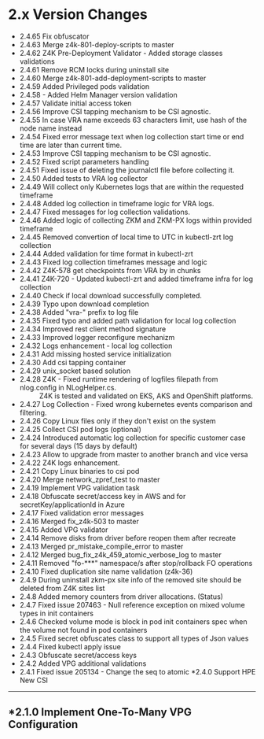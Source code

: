 2.x Version Changes
===================
* 2.4.65 Fix obfuscator
* 2.4.63 Merge z4k-801-deploy-scripts to master
* 2.4.62 Z4K Pre-Deployment Validator - Added storage classes validations
* 2.4.61 Remove RCM locks during uninstall site
* 2.4.60 Merge z4k-801-add-deployment-scripts to master
* 2.4.59 Added Privileged pods validation
* 2.4.58 - Added Helm Manager version validation
* 2.4.57 Validate initial access token
* 2.4.56 Improve CSI tapping mechanism to be CSI agnostic.
* 2.4.55 In case VRA name exceeds 63 characters limit, use hash of the node name instead
* 2.4.54 Fixed error message text when log collection start time or end time are later than current time.
* 2.4.53 Improve CSI tapping mechanism to be CSI agnostic.
* 2.4.52 Fixed script parameters handling
* 2.4.51 Fixed issue of deleting the journalctl file before collecting it.
* 2.4.50 Added tests to VRA log collector
* 2.4.49 Will collect only Kubernetes logs that are within the requested timeframe
* 2.4.48 Added log collection in timeframe logic for VRA logs.
* 2.4.47 Fixed messages for log collection validations.
* 2.4.46 Added logic of collecting ZKM and ZKM-PX logs within provided timeframe
* 2.4.45 Removed convertion of local time to UTC in kubectl-zrt log collection
* 2.4.44 Added validation for time format in kubectl-zrt
* 2.4.43 Fixed log collection timeframes message and logic
* 2.4.42 Z4K-578 get checkpoints from VRA by in chunks
* 2.4.41 Z4K-720 - Updated kubectl-zrt and added timeframe infra for log collection
* 2.4.40 Check if local download successfully completed.
* 2.4.39 Typo upon download completion
* 2.4.38 Added "vra-" prefix to log file
* 2.4.35 Fixed typo and added path validation for local log collection
* 2.4.34 Improved rest client method signature
* 2.4.33 Improved logger reconfigure mechanizm
* 2.4.32 Logs enhancement - local log collection
* 2.4.31 Add missing hosted service initialization
* 2.4.30 Add csi tapping container
* 2.4.29 unix_socket based solution
* 2.4.28 Z4K -  Fixed runtime rendering of logfiles filepath from nlog.config in NLogHelper.cs.<BR>&nbsp;&nbsp;&nbsp;&nbsp;&nbsp;&nbsp;&nbsp;&nbsp;&nbsp;&nbsp;Z4K is tested and validated on EKS, AKS and OpenShift platforms.</BR>
* 2.4.27 Log Collection - Fixed wrong kubernetes events comparison and filtering.
* 2.4.26 Copy Linux files only if they don't exist on the system
* 2.4.25 Collect CSI pod logs (optional)
* 2.4.24 Introduced automatic log collection for specific customer case for several days (15 days by default) 
* 2.4.23 Allow to upgrade from master to another branch and vice versa
* 2.4.22 Z4K logs enhancement.
* 2.4.21 Copy Linux binaries to csi pod
* 2.4.20 Merge network_zpref_test to master
* 2.4.19 Implement VPG validation task
* 2.4.18 Obfuscate secret/access key in AWS and for secretKey/applicationId in Azure
* 2.4.17 Fixed validation error messages
* 2.4.16 Merged fix_z4k-503 to master
* 2.4.15 Added VPG validator
* 2.4.14 Remove disks from driver before reopen them after recreate
* 2.4.13 Merged pr_mistake_compile_error to master
* 2.4.12 Merged bug_fix_z4k_459_atomic_verbose_log to master
* 2.4.11 Removed "fo-***" namespace/s after stop/rollback FO operations
* 2.4.10 Fixed duplication site name validation (z4k-36)
* 2.4.9 During uninstall zkm-px site info of the removed site should be deleted from Z4K sites list
* 2.4.8 Added memory counters from driver allocations. (Status)
* 2.4.7 Fixed issue 207463 - Null reference exception on mixed volume types in init containers
* 2.4.6 Checked volume mode is block in pod init containers spec when the volume not found in pod containers
* 2.4.5 Fixed secret obfuscates class to support all types of Json values
* 2.4.4 Fixed kubectl apply issue
* 2.4.3 Obfuscate secret/access keys
* 2.4.2 Added VPG additional validations
* 2.4.1 Fixed issue 205134 - Change the seq to atomic
*2.4.0 Support HPE New CSI
--------------------------
*2.1.0 Implement One-To-Many VPG Configuration
----------------------------------------------
